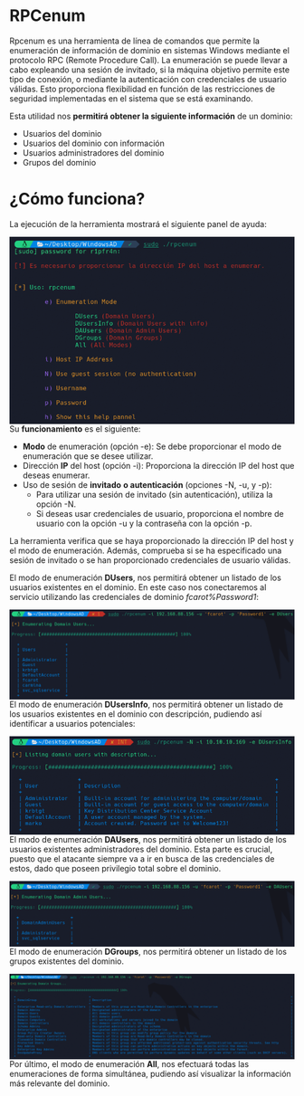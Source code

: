 # RPCenum

Rpcenum es una herramienta de línea de comandos que permite la enumeración de información de dominio en sistemas Windows mediante el protocolo RPC (Remote Procedure Call). La enumeración se puede llevar a cabo expleando una sesión de invitado, si la máquina objetivo permite este tipo de conexión, o mediante la autenticación con credenciales de usuario válidas. Esto proporciona flexibilidad en función de las restricciones de seguridad implementadas en el sistema que se está examinando.

Esta utilidad nos **permitirá obtener la siguiente información** de un dominio:

* Usuarios del dominio
* Usuarios del dominio con información
* Usuarios administradores del dominio
* Grupos del dominio

¿Cómo funciona?
======

La ejecución de la herramienta mostrará el siguiente panel de ayuda:

<p align="center">
	<img src="Images/image1.png"
		alt="Panel de ayuda"
	style="float: left; margin-right: 10px;" />
</p>



Su **funcionamiento** es el siguiente:

* **Modo** de enumeración (opción -e): Se debe proporcionar el modo de enumeración que se desee utilizar.
* Dirección **IP** del host (opción -i): Proporciona la dirección IP del host que deseas enumerar.
* Uso de sesión de **invitado** **o autenticación** (opciones -N, -u, y -p):
	* Para utilizar una sesión de invitado (sin autenticación), utiliza la opción -N.
	* Si deseas usar credenciales de usuario, proporciona el nombre de usuario con la opción -u y la contraseña con la opción -p.

La herramienta verifica que se haya proporcionado la dirección IP del host y el modo de enumeración. Además, comprueba si se ha especificado una sesión de invitado o se han proporcionado credenciales de usuario válidas.

El modo de enumeración **DUsers**, nos permitirá obtener un listado de los usuarios existentes en el dominio. En este caso nos conectaremos al servicio utilizando las credenciales de dominio *fcarot%Password1*:

<p align="center">
	<img src="images/image2.png"
		alt="DUsers"
	style="float: left; margin-right: 10px;" />
</p>

El modo de enumeración **DUsersInfo**, nos permitirá obtener un listado de los usuarios existentes en el dominio con descripción, pudiendo así identificar a usuarios potenciales:

<p align="center">
    <img src="images/image3.png"
        alt="DUsersInfo"
    style="float: left; margin-right: 10px;" />
</p>

El modo de enumeración **DAUsers**, nos permitirá obtener un listado de los usuarios existentes administradores del dominio. Esta parte es crucial, puesto que el atacante siempre va a ir en busca de las credenciales de estos, dado que poseen privilegio total sobre el dominio.

<p align="center">
    <img src="images/image4.png"
        alt="DUsersInfo"
    style="float: left; margin-right: 10px;" />
</p>

El modo de enumeración **DGroups**, nos permitirá obtener un listado de los grupos existentes del dominio.

<p align="center">
    <img src="images/image5.png"
        alt="DUsersInfo"
    style="float: left; margin-right: 10px;" />
</p>

Por último, el modo de enumeración **All**, nos efectuará todas las enumeraciones de forma simultánea, pudiendo así visualizar la información más relevante del dominio.
